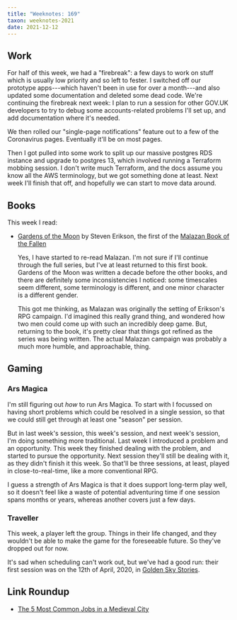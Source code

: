 ```yaml
---
title: "Weeknotes: 169"
taxon: weeknotes-2021
date: 2021-12-12
---
```


## Work

For half of this week, we had a "firebreak": a few days to work on
stuff which is usually low priority and so left to fester.  I switched
off our prototype apps---which haven't been in use for over a
month---and also updated some documentation and deleted some dead
code.  We're continuing the firebreak next week: I plan to run a
session for other GOV.UK developers to try to debug some
accounts-related problems I'll set up, and add documentation where
it's needed.

We then rolled our "single-page notifications" feature out to a few of
the Coronavirus pages.  Eventually it'll be on most pages.

Then I got pulled into some work to split up our massive postgres RDS
instance and upgrade to postgres 13, which involved running a
Terraform mobbing session.  I don't write much Terraform, and the docs
assume you know all the AWS terminology, but we got something done at
least.  Next week I'll finish that off, and hopefully we can start to
move data around.


## Books

This week I read:

- [Gardens of the Moon][] by Steven Erikson, the first of the [Malazan Book of the Fallen][]

  Yes, I have started to re-read Malazan.  I'm not sure if I'll
  continue through the full series, but I've at least returned to this
  first book.  Gardens of the Moon was written a decade before the
  other books, and there are definitely some inconsistencies I
  noticed: some timescales seem different, some terminology is
  different, and one minor character is a different gender.

  This got me thinking, as Malazan was originally the setting of
  Erikson's RPG campaign.  I'd imagined this really grand thing, and
  wondered how two men could come up with such an incredibly deep
  game.  But, returning to the book, it's pretty clear that things got
  refined as the series was being written.  The actual Malazan
  campaign was probably a much more humble, and approachable, thing.

[Gardens of the Moon]: https://malazan.fandom.com/wiki/Gardens_of_the_Moon
[Malazan Book of the Fallen]: https://en.wikipedia.org/wiki/Malazan_Book_of_the_Fallen


## Gaming

### Ars Magica

I'm still figuring out *how* to run Ars Magica.  To start with I
focussed on having short problems which could be resolved in a single
session, so that we could still get through at least one "season" per
session.

But in last week's session, this week's session, and next week's
session, I'm doing something more traditional.  Last week I introduced
a problem and an opportunity.  This week they finished dealing with
the problem, and started to pursue the opportunity.  Next session
they'll still be dealing with it, as they didn't finish it this week.
So that'll be three sessions, at least, played in close-to-real-time,
like a more conventional RPG.

I guess a strength of Ars Magica is that it does support long-term
play well, so it doesn't feel like a waste of potential adventuring
time if one session spans months or years, whereas another covers just
a few days.

### Traveller

This week, a player left the group.  Things in their life changed, and
they wouldn't be able to make the game for the foreseeable future.  So
they've dropped out for now.

It's sad when scheduling can't work out, but we've had a good run:
their first session was on the 12th of April, 2020, in [Golden Sky
Stories][].

[Golden Sky Stories]: http://starlinepublishing.com/our-games/golden-sky-stories/


## Link Roundup

- [The 5 Most Common Jobs in a Medieval City](https://www.medievalists.net/2021/11/most-common-jobs-medieval-city/)
